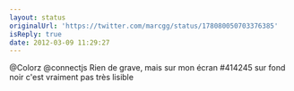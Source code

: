 ```yaml
---
layout: status
originalUrl: 'https://twitter.com/marcgg/status/178080050703376385'
isReply: true
date: 2012-03-09 11:29:27
---
```


@Colorz @connectjs Rien de grave, mais sur mon écran #414245 sur fond noir c'est vraiment pas très lisible
